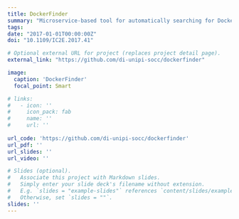 ```yaml
---
title: DockerFinder
summary: "Microservice-based tool for automatically searching for Docker images based on multiple attributes."
tags:
date: "2017-01-01T00:00:00Z"
doi: "10.1109/IC2E.2017.41"

# Optional external URL for project (replaces project detail page).
external_link: "https://github.com/di-unipi-socc/dockerfinder"

image:
  caption: 'DockerFinder'
  focal_point: Smart

# links:
#   - icon: ''
#     icon_pack: fab
#     name: ''
#     url: ''
  
url_code: 'https://github.com/di-unipi-socc/dockerfinder'
url_pdf: ''
url_slides: ''
url_video: ''

# Slides (optional).
#   Associate this project with Markdown slides.
#   Simply enter your slide deck's filename without extension.
#   E.g. `slides = "example-slides"` references `content/slides/example-slides.md`.
#   Otherwise, set `slides = ""`.
slides: ''
---
```

<!-- Here you can insert a description -->
